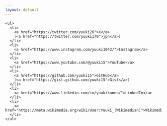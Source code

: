 ```yaml
---
layout: default
---
```


    <ul>
      <li>
        <a href="https://twitter.com/yuuki26">X</a>
        (<a href="https://twitter.com/yuuki170">jpn</a>)
      </li>
      <li>
        <a href="https://www.instagram.com/yuuki1042/">Instagram</a>
      </li>
      <li>
        <a href="https://www.youtube.com/@yuuki15">YouTube</a>
      </li>
      <li>
        <a href="https://github.com/yuuki15">GitHub</a>
        (<a href="https://gist.github.com/yuuki15">Gist</a>)
      </li>
      <li>
        <a href="https://www.linkedin.com/in/yuukikonno/">LinkedIn</a>
      </li>
      <li>
        <a href="https://meta.wikimedia.org/wiki/User:Yuuki_(Wikimedian)">Wikimedia</a>
      </li>
    </ul>
